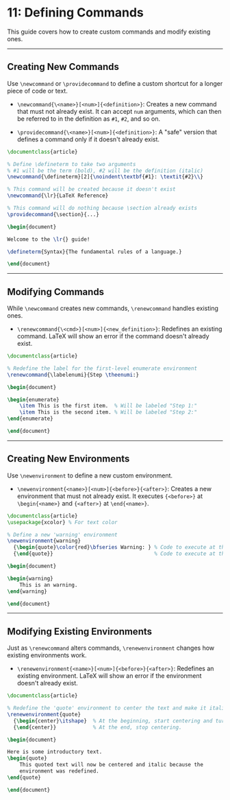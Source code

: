 # 11: Defining Commands

This guide covers how to create custom commands and modify existing ones. 

---

## Creating New Commands

Use `\newcommand` or `\providecommand` to define a custom shortcut for a longer piece of code or text.

- `\newcommand{\<name>}[<num>]{<definition>}`: Creates a new command that must not already exist. It can accept `num` arguments, which can then be referred to in the definition as `#1`, `#2`, and so on.

- `\providecommand{\<name>}[<num>]{<definition>}`: A "safe" version that defines a command only if it doesn't already exist. 

```latex
\documentclass{article}

% Define \defineterm to take two arguments
% #1 will be the term (bold), #2 will be the definition (italic)
\newcommand{\defineterm}[2]{\noindent\textbf{#1}: \textit{#2}\\}

% This command will be created because it doesn't exist
\newcommand{\lr}{LaTeX Reference}

% This command will do nothing because \section already exists
\providecommand{\section}{...}

\begin{document}

Welcome to the \lr{} guide!

\defineterm{Syntax}{The fundamental rules of a language.}

\end{document}
```

---

## Modifying Commands

While `\newcommand` creates new commands, `\renewcommand` handles existing ones.

- `\renewcommand{\<cmd>}[<num>]{<new_definition>}`: Redefines an existing command. LaTeX will show an error if the command doesn't already exist.

```latex
\documentclass{article}

% Redefine the label for the first-level enumerate environment
\renewcommand{\labelenumi}{Step \theenumi:}

\begin{document}

\begin{enumerate}
    \item This is the first item.  % Will be labeled "Step 1:"
    \item This is the second item. % Will be labeled "Step 2:"
\end{enumerate}

\end{document}
```

---

## Creating New Environments

Use `\newenvironment` to define a new custom environment.

- `\newenvironment{<name>}[<num>]{<before>}{<after>}`: Creates a new environment that must not already exist. It executes `{<before>}` at `\begin{<name>}` and `{<after>}` at `\end{<name>}`.

```latex
\documentclass{article}
\usepackage{xcolor} % For text color

% Define a new 'warning' environment
\newenvironment{warning}
  {\begin{quote}\color{red}\bfseries Warning: } % Code to execute at the beginning
  {\end{quote}}                                 % Code to execute at the end

\begin{document}

\begin{warning}
    This is an warning.
\end{warning}

\end{document}
```

---

## Modifying Existing Environments

Just as `\renewcommand` alters commands, `\renewenvironment` changes how existing environments work.

- `\renewenvironment{<name>}[<num>]{<before>}{<after>}`: Redefines an existing environment. LaTeX will show an error if the environment doesn't already exist.

```latex
\documentclass{article}

% Redefine the 'quote' environment to center the text and make it italic.
\renewenvironment{quote}
  {\begin{center}\itshape}  % At the beginning, start centering and turn on italics.
  {\end{center}}            % At the end, stop centering.

\begin{document}

Here is some introductory text.
\begin{quote}
    This quoted text will now be centered and italic because the
    environment was redefined.
\end{quote}

\end{document}
```
